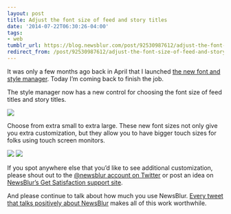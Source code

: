 ```yaml
---
layout: post
title: Adjust the font size of feed and story titles
date: '2014-07-22T06:30:26-04:00'
tags:
- web
tumblr_url: https://blog.newsblur.com/post/92530987612/adjust-the-font-size-of-feed-and-story-titles
redirect_from: /post/92530987612/adjust-the-font-size-of-feed-and-story-titles/
---
```

It was only a few months ago back in April that I launched [the new font and style manager](http://blog.newsblur.com/2021/06/21/2014-04-10-the-new-font-and-style-manager.html). Today I’m coming back to finish the job.

The style manager now has a new control for choosing the font size of feed titles and story titles.

![](https://s3.amazonaws.com/static.newsblur.com/blog/feed_size_style.png)

Choose from extra small to extra large. These new font sizes not only give you extra customization, but they allow you to have bigger touch sizes for folks using touch screen monitors.

![](https://s3.amazonaws.com/static.newsblur.com/blog/feed_size_xl.png) ![](https://s3.amazonaws.com/static.newsblur.com/blog/feed_size_xs.png)

If you spot anywhere else that you’d like to see additional customization, please shout out to the [@newsblur account on Twitter](http://twitter.com/newsblur) or post an idea on [NewsBlur’s Get Satisfaction support site](http://getsatisfaction.com/newsblur).

And please continue to talk about how much you use NewsBlur. [Every tweet that talks positively about NewsBlur](https://twitter.com/newsblur/favorites) makes all of this work worthwhile.

